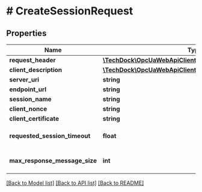 # # CreateSessionRequest

## Properties

Name | Type | Description | Notes
------------ | ------------- | ------------- | -------------
**request_header** | [**\TechDock\OpcUaWebApiClient\Model\RequestHeader**](RequestHeader.md) |  | [optional]
**client_description** | [**\TechDock\OpcUaWebApiClient\Model\ApplicationDescription**](ApplicationDescription.md) |  | [optional]
**server_uri** | **string** |  | [optional]
**endpoint_url** | **string** |  | [optional]
**session_name** | **string** |  | [optional]
**client_nonce** | **string** |  | [optional]
**client_certificate** | **string** |  | [optional]
**requested_session_timeout** | **float** |  | [optional] [default to 0]
**max_response_message_size** | **int** |  | [optional] [default to 0]

[[Back to Model list]](../../README.md#models) [[Back to API list]](../../README.md#endpoints) [[Back to README]](../../README.md)
